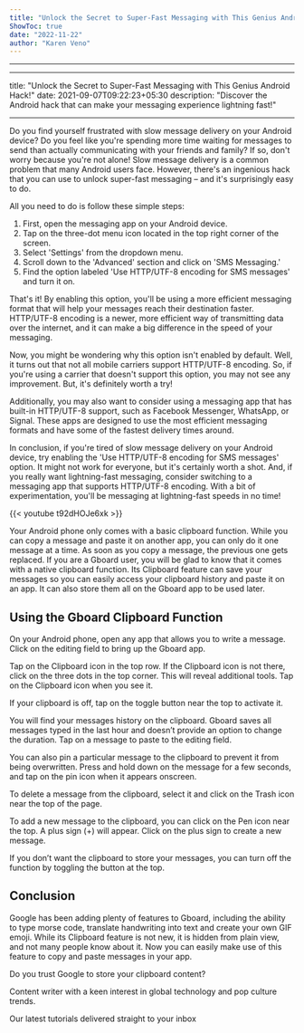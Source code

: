 ```yaml
---
title: "Unlock the Secret to Super-Fast Messaging with This Genius Android Hack!"
ShowToc: true 
date: "2022-11-22"
author: "Karen Veno"
---
```

*****
---
title: "Unlock the Secret to Super-Fast Messaging with This Genius Android Hack!"
date: 2021-09-07T09:22:23+05:30
description: "Discover the Android hack that can make your messaging experience lightning fast!"

---

Do you find yourself frustrated with slow message delivery on your Android device? Do you feel like you're spending more time waiting for messages to send than actually communicating with your friends and family? If so, don't worry because you're not alone! Slow message delivery is a common problem that many Android users face. However, there's an ingenious hack that you can use to unlock super-fast messaging – and it's surprisingly easy to do. 

All you need to do is follow these simple steps:

1. First, open the messaging app on your Android device.
2. Tap on the three-dot menu icon located in the top right corner of the screen.
3. Select 'Settings' from the dropdown menu.
4. Scroll down to the 'Advanced' section and click on 'SMS Messaging.'
5. Find the option labeled 'Use HTTP/UTF-8 encoding for SMS messages' and turn it on.

That's it! By enabling this option, you'll be using a more efficient messaging format that will help your messages reach their destination faster. HTTP/UTF-8 encoding is a newer, more efficient way of transmitting data over the internet, and it can make a big difference in the speed of your messaging.

Now, you might be wondering why this option isn't enabled by default. Well, it turns out that not all mobile carriers support HTTP/UTF-8 encoding. So, if you're using a carrier that doesn't support this option, you may not see any improvement. But, it's definitely worth a try!

Additionally, you may also want to consider using a messaging app that has built-in HTTP/UTF-8 support, such as Facebook Messenger, WhatsApp, or Signal. These apps are designed to use the most efficient messaging formats and have some of the fastest delivery times around.

In conclusion, if you're tired of slow message delivery on your Android device, try enabling the 'Use HTTP/UTF-8 encoding for SMS messages' option. It might not work for everyone, but it's certainly worth a shot. And, if you really want lightning-fast messaging, consider switching to a messaging app that supports HTTP/UTF-8 encoding. With a bit of experimentation, you'll be messaging at lightning-fast speeds in no time!

{{< youtube t92dHOJe6xk >}} 



Your Android phone only comes with a basic clipboard function. While you can copy a message and paste it on another app, you can only do it one message at a time. As soon as you copy a message, the previous one gets replaced. If you are a Gboard user, you will be glad to know that it comes with a native clipboard function. Its Clipboard feature can save your messages so you can easily access your clipboard history and paste it on an app. It can also store them all on the Gboard app to be used later.
 
## Using the Gboard Clipboard Function
 
On your Android phone, open any app that allows you to write a message. Click on the editing field to bring up the Gboard app.
 
Tap on the Clipboard icon in the top row. If the Clipboard icon is not there, click on the three dots in the top corner. This will reveal additional tools. Tap on the Clipboard icon when you see it.
 
If your clipboard is off, tap on the toggle button near the top to activate it.
 
You will find your messages history on the clipboard. Gboard saves all messages typed in the last hour and doesn’t provide an option to change the duration. Tap on a message to paste to the editing field.
 
You can also pin a particular message to the clipboard to prevent it from being overwritten. Press and hold down on the message for a few seconds, and tap on the pin icon when it appears onscreen.
 
To delete a message from the clipboard, select it and click on the Trash icon near the top of the page.
 
To add a new message to the clipboard, you can click on the Pen icon near the top. A plus sign (+) will appear. Click on the plus sign to create a new message.
 
If you don’t want the clipboard to store your messages, you can turn off the function by toggling the button at the top.
 
## Conclusion
 
Google has been adding plenty of features to Gboard, including the ability to type morse code, translate handwriting into text and create your own GIF emoji.  While its Clipboard feature is not new, it is hidden from plain view, and not many people know about it. Now you can easily make use of this feature to copy and paste messages in your app. 
 
Do you trust Google to store your clipboard content?
 
Content writer with a keen interest in global technology and pop culture trends.
 
Our latest tutorials delivered straight to your inbox




